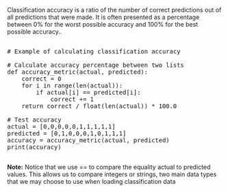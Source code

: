 Classification accuracy is a ratio of the number of correct predictions out of all predictions that
were made. It is often presented as a percentage between 0% for the worst possible accuracy
and 100% for the best possible accuracy..
       
<pre class="file" data-filename="classification_accuracy.py" data-target="replace">

# Example of calculating classification accuracy

# Calculate accuracy percentage between two lists
def accuracy_metric(actual, predicted):
	correct = 0
	for i in range(len(actual)):
		if actual[i] == predicted[i]:
			correct += 1
	return correct / float(len(actual)) * 100.0

# Test accuracy
actual = [0,0,0,0,0,1,1,1,1,1]
predicted = [0,1,0,0,0,1,0,1,1,1]
accuracy = accuracy_metric(actual, predicted)
print(accuracy)

</pre>

**Note:** Notice that we use == to compare the equality actual to predicted values. This allows us to compare integers or strings, two main data types that we may choose to use when loading classification data